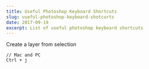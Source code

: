 ```yaml
---
title: Useful Photoshop Keyboard Shortcuts
slug: useful-photoshop-keyboard-shotcurts
date: 2017-09-19
excerpt: List of useful photoshop keyboard shortcuts
---
```


Create a layer from selection
```
// Mac and PC 
Ctrl + j
```
